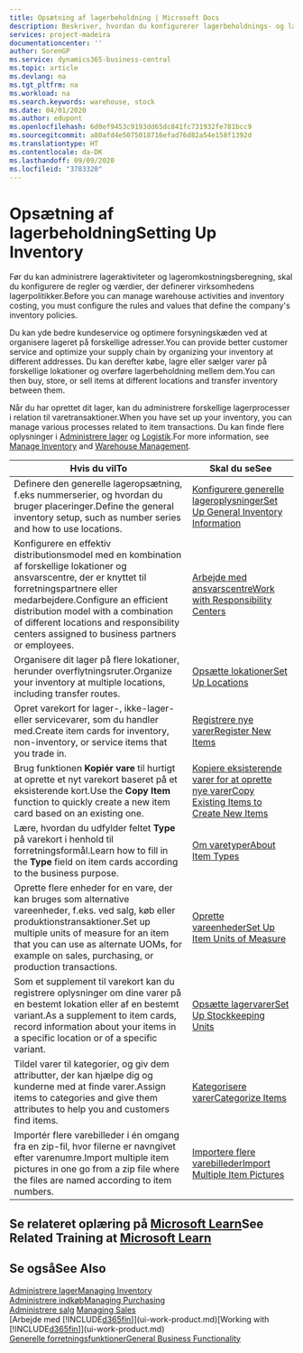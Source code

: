 ```yaml
---
title: Opsætning af lagerbeholdning | Microsoft Docs
description: Beskriver, hvordan du konfigurerer lagerbeholdnings- og lagerprocesser, herunder overførselsruter og lokationer, f.eks. lagersteder.
services: project-madeira
documentationcenter: ''
author: SorenGP
ms.service: dynamics365-business-central
ms.topic: article
ms.devlang: na
ms.tgt_pltfrm: na
ms.workload: na
ms.search.keywords: warehouse, stock
ms.date: 04/01/2020
ms.author: edupont
ms.openlocfilehash: 6d0ef9453c9193dd65dc841fc731932fe781bcc9
ms.sourcegitcommit: a80afd4e5075018716efad76d82a54e158f1392d
ms.translationtype: HT
ms.contentlocale: da-DK
ms.lasthandoff: 09/09/2020
ms.locfileid: "3783320"
---
```

# <a name="setting-up-inventory"></a><span data-ttu-id="59cc3-103">Opsætning af lagerbeholdning</span><span class="sxs-lookup"><span data-stu-id="59cc3-103">Setting Up Inventory</span></span>
<span data-ttu-id="59cc3-104">Før du kan administrere lageraktiviteter og lageromkostningsberegning, skal du konfigurere de regler og værdier, der definerer virksomhedens lagerpolitikker.</span><span class="sxs-lookup"><span data-stu-id="59cc3-104">Before you can manage warehouse activities and inventory costing, you must configure the rules and values that define the company's inventory policies.</span></span>

<span data-ttu-id="59cc3-105">Du kan yde bedre kundeservice og optimere forsyningskæden ved at organisere lageret på forskellige adresser.</span><span class="sxs-lookup"><span data-stu-id="59cc3-105">You can provide better customer service and optimize your supply chain by organizing your inventory at different addresses.</span></span> <span data-ttu-id="59cc3-106">Du kan derefter købe, lagre eller sælger varer på forskellige lokationer og overføre lagerbeholdning mellem dem.</span><span class="sxs-lookup"><span data-stu-id="59cc3-106">You can then buy, store, or sell items at different locations and transfer inventory between them.</span></span>

<span data-ttu-id="59cc3-107">Når du har oprettet dit lager, kan du administrere forskellige lagerprocesser i relation til varetransaktioner.</span><span class="sxs-lookup"><span data-stu-id="59cc3-107">When you have set up your inventory, you can manage various processes related to item transactions.</span></span> <span data-ttu-id="59cc3-108">Du kan finde flere oplysninger i [Administrere lager](inventory-manage-inventory.md) og [Logistik](warehouse-manage-warehouse.md).</span><span class="sxs-lookup"><span data-stu-id="59cc3-108">For more information, see [Manage Inventory](inventory-manage-inventory.md) and [Warehouse Management](warehouse-manage-warehouse.md).</span></span>

| <span data-ttu-id="59cc3-109">Hvis du vil</span><span class="sxs-lookup"><span data-stu-id="59cc3-109">To</span></span> | <span data-ttu-id="59cc3-110">Skal du se</span><span class="sxs-lookup"><span data-stu-id="59cc3-110">See</span></span> |
| --- | --- |
| <span data-ttu-id="59cc3-111">Definere den generelle lageropsætning, f.eks nummerserier, og hvordan du bruger placeringer.</span><span class="sxs-lookup"><span data-stu-id="59cc3-111">Define the general inventory setup, such as number series and how to use locations.</span></span> |[<span data-ttu-id="59cc3-112">Konfigurere generelle lageroplysninger</span><span class="sxs-lookup"><span data-stu-id="59cc3-112">Set Up General Inventory Information</span></span>](inventory-how-setup-general.md) |
|<span data-ttu-id="59cc3-113">Konfigurere en effektiv distributionsmodel med en kombination af forskellige lokationer og ansvarscentre, der er knyttet til forretningspartnere eller medarbejdere.</span><span class="sxs-lookup"><span data-stu-id="59cc3-113">Configure an efficient distribution model with a combination of different locations and responsibility centers assigned to business partners or employees.</span></span>|[<span data-ttu-id="59cc3-114">Arbejde med ansvarscentre</span><span class="sxs-lookup"><span data-stu-id="59cc3-114">Work with Responsibility Centers</span></span>](inventory-responsibility-centers.md)|
| <span data-ttu-id="59cc3-115">Organisere dit lager på flere lokationer, herunder overflytningsruter.</span><span class="sxs-lookup"><span data-stu-id="59cc3-115">Organize your inventory at multiple locations, including transfer routes.</span></span> |[<span data-ttu-id="59cc3-116">Opsætte lokationer</span><span class="sxs-lookup"><span data-stu-id="59cc3-116">Set Up Locations</span></span>](inventory-how-register-new-items.md) |
| <span data-ttu-id="59cc3-117">Opret varekort for lager-, ikke-lager- eller servicevarer, som du handler med.</span><span class="sxs-lookup"><span data-stu-id="59cc3-117">Create item cards for inventory, non-inventory, or service items that you trade in.</span></span> |[<span data-ttu-id="59cc3-118">Registrere nye varer</span><span class="sxs-lookup"><span data-stu-id="59cc3-118">Register New Items</span></span>](inventory-how-register-new-items.md) |
|<span data-ttu-id="59cc3-119">Brug funktionen **Kopiér vare** til hurtigt at oprette et nyt varekort baseret på et eksisterende kort.</span><span class="sxs-lookup"><span data-stu-id="59cc3-119">Use the **Copy Item** function to quickly create a new item card based on an existing one.</span></span>|[<span data-ttu-id="59cc3-120">Kopiere eksisterende varer for at oprette nye varer</span><span class="sxs-lookup"><span data-stu-id="59cc3-120">Copy Existing Items to Create New Items</span></span>](inventory-how-copy-items.md)|
|<span data-ttu-id="59cc3-121">Lære, hvordan du udfylder feltet **Type** på varekort i henhold til forretningsformål.</span><span class="sxs-lookup"><span data-stu-id="59cc3-121">Learn how to fill in the **Type** field on item cards according to the business purpose.</span></span>|[<span data-ttu-id="59cc3-122">Om varetyper</span><span class="sxs-lookup"><span data-stu-id="59cc3-122">About Item Types</span></span>](inventory-about-item-types.md)|
|<span data-ttu-id="59cc3-123">Oprette flere enheder for en vare, der kan bruges som alternative vareenheder, f.eks. ved salg, køb eller produktionstransaktioner.</span><span class="sxs-lookup"><span data-stu-id="59cc3-123">Set up multiple units of measure for an item that you can use as alternate UOMs, for example on sales, purchasing, or production transactions.</span></span>|[<span data-ttu-id="59cc3-124">Oprette vareenheder</span><span class="sxs-lookup"><span data-stu-id="59cc3-124">Set Up Item Units of Measure</span></span>](inventory-how-setup-units-of-measure.md)|
|<span data-ttu-id="59cc3-125">Som et supplement til varekort kan du registrere oplysninger om dine varer på en bestemt lokation eller af en bestemt variant.</span><span class="sxs-lookup"><span data-stu-id="59cc3-125">As a supplement to item cards, record information about your items in a specific location or of a specific variant.</span></span>|[<span data-ttu-id="59cc3-126">Opsætte lagervarer</span><span class="sxs-lookup"><span data-stu-id="59cc3-126">Set Up Stockkeeping Units</span></span>](inventory-how-to-set-up-stockkeeping-units.md)|
| <span data-ttu-id="59cc3-127">Tildel varer til kategorier, og giv dem attributter, der kan hjælpe dig og kunderne med at finde varer.</span><span class="sxs-lookup"><span data-stu-id="59cc3-127">Assign items to categories and give them attributes to help you and customers find items.</span></span> |[<span data-ttu-id="59cc3-128">Kategorisere varer</span><span class="sxs-lookup"><span data-stu-id="59cc3-128">Categorize Items</span></span>](inventory-how-categorize-items.md) |
|<span data-ttu-id="59cc3-129">Importér flere varebilleder i én omgang fra en zip-fil, hvor filerne er navngivet efter varenumre.</span><span class="sxs-lookup"><span data-stu-id="59cc3-129">Import multiple item pictures in one go from a zip file where the files are named according to item numbers.</span></span>|[<span data-ttu-id="59cc3-130">Importere flere varebilleder</span><span class="sxs-lookup"><span data-stu-id="59cc3-130">Import Multiple Item Pictures</span></span>](inventory-how-import-item-pictures.md)|

## <a name="see-related-training-at-microsoft-learn"></a><span data-ttu-id="59cc3-131">Se relateret oplæring på [Microsoft Learn](/learn/modules/trade-get-started-dynamics-365-business-central/)</span><span class="sxs-lookup"><span data-stu-id="59cc3-131">See Related Training at [Microsoft Learn](/learn/modules/trade-get-started-dynamics-365-business-central/)</span></span>

## <a name="see-also"></a><span data-ttu-id="59cc3-132">Se også</span><span class="sxs-lookup"><span data-stu-id="59cc3-132">See Also</span></span>
[<span data-ttu-id="59cc3-133">Administrere lager</span><span class="sxs-lookup"><span data-stu-id="59cc3-133">Managing Inventory</span></span>](inventory-manage-inventory.md)  
[<span data-ttu-id="59cc3-134">Administrere indkøb</span><span class="sxs-lookup"><span data-stu-id="59cc3-134">Managing Purchasing</span></span>](purchasing-manage-purchasing.md)  
<span data-ttu-id="59cc3-135">[Administrere salg](sales-manage-sales.md)  </span><span class="sxs-lookup"><span data-stu-id="59cc3-135">[Managing Sales](sales-manage-sales.md)  </span></span>  
<span data-ttu-id="59cc3-136">[Arbejde med [!INCLUDE[d365fin](includes/d365fin_md.md)]](ui-work-product.md)</span><span class="sxs-lookup"><span data-stu-id="59cc3-136">[Working with [!INCLUDE[d365fin](includes/d365fin_md.md)]](ui-work-product.md)</span></span>  
[<span data-ttu-id="59cc3-137">Generelle forretningsfunktioner</span><span class="sxs-lookup"><span data-stu-id="59cc3-137">General Business Functionality</span></span>](ui-across-business-areas.md)
